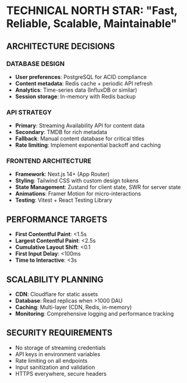 # TECHNICAL NORTH STAR: "Fast, Reliable, Scalable, Maintainable"

## ARCHITECTURE DECISIONS

### DATABASE DESIGN

- **User preferences**: PostgreSQL for ACID compliance
- **Content metadata**: Redis cache + periodic API refresh
- **Analytics**: Time-series data (InfluxDB or similar)
- **Session storage**: In-memory with Redis backup

### API STRATEGY

- **Primary**: Streaming Availability API for content data
- **Secondary**: TMDB for rich metadata
- **Fallback**: Manual content database for critical titles
- **Rate limiting**: Implement exponential backoff and caching

### FRONTEND ARCHITECTURE

- **Framework**: Next.js 14+ (App Router)
- **Styling**: Tailwind CSS with custom design tokens
- **State Management**: Zustand for client state, SWR for server state
- **Animations**: Framer Motion for micro-interactions
- **Testing**: Vitest + React Testing Library

## PERFORMANCE TARGETS

- **First Contentful Paint**: <1.5s
- **Largest Contentful Paint**: <2.5s
- **Cumulative Layout Shift**: <0.1
- **First Input Delay**: <100ms
- **Time to Interactive**: <3s

## SCALABILITY PLANNING

- **CDN**: Cloudflare for static assets
- **Database**: Read replicas when >1000 DAU
- **Caching**: Multi-layer (CDN, Redis, in-memory)
- **Monitoring**: Comprehensive logging and performance tracking

## SECURITY REQUIREMENTS

- No storage of streaming credentials
- API keys in environment variables
- Rate limiting on all endpoints
- Input sanitization and validation
- HTTPS everywhere, secure headers
